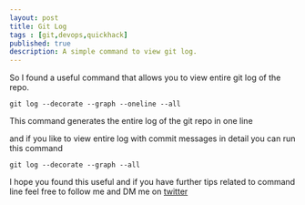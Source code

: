 ```yaml
---
layout: post
title: Git Log
tags : [git,devops,quickhack]
published: true
description: A simple command to view git log.
---
```


So I found a useful command that allows you to view entire git log of the repo. 

```console
git log --decorate --graph --oneline --all
```

This command generates the entire log of the git repo in one line

and if you like to view entire log with commit messages in detail you can run this command

```console
git log --decorate --graph --all
```

I hope you found this useful and if you have further tips related to command line feel free to follow me and DM me on [twitter](https://twitter.com/muhammad_o7)